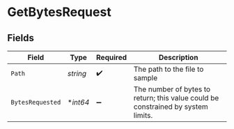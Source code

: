 # GetBytesRequest


## Fields

| Field                                                                              | Type                                                                               | Required                                                                           | Description                                                                        |
| ---------------------------------------------------------------------------------- | ---------------------------------------------------------------------------------- | ---------------------------------------------------------------------------------- | ---------------------------------------------------------------------------------- |
| `Path`                                                                             | *string*                                                                           | :heavy_check_mark:                                                                 | The path to the file to sample                                                     |
| `BytesRequested`                                                                   | **int64*                                                                           | :heavy_minus_sign:                                                                 | The number of bytes to return;   this value could be constrained by system limits. |